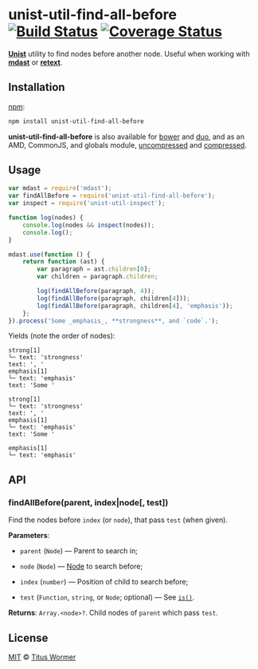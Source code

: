 # unist-util-find-all-before [![Build Status](https://img.shields.io/travis/wooorm/unist-util-find-all-before.svg)](https://travis-ci.org/wooorm/unist-util-find-all-before) [![Coverage Status](https://img.shields.io/codecov/c/github/wooorm/unist-util-find-all-before.svg)](https://codecov.io/github/wooorm/unist-util-find-all-before?branch=master)

[**Unist**](https://github.com/wooorm/unist) utility to find nodes before
another node. Useful when working with [**mdast**](https://github.com/wooorm/mdast)
or [**retext**](https://github.com/wooorm/retext).

## Installation

[npm](https://docs.npmjs.com/cli/install):

```bash
npm install unist-util-find-all-before
```

**unist-util-find-all-before** is also available for
[bower](http://bower.io/#install-packages) and [duo](http://duojs.org/#getting-started),
and as an AMD, CommonJS, and globals module, [uncompressed](unist-util-find-all-before.js)
and [compressed](unist-util-find-all-before.min.js).

## Usage

```js
var mdast = require('mdast');
var findAllBefore = require('unist-util-find-all-before');
var inspect = require('unist-util-inspect');

function log(nodes) {
    console.log(nodes && inspect(nodes));
    console.log();
}

mdast.use(function () {
    return function (ast) {
        var paragraph = ast.children[0];
        var children = paragraph.children;

        log(findAllBefore(paragraph, 4));
        log(findAllBefore(paragraph, children[4]));
        log(findAllBefore(paragraph, children[4], 'emphasis'));
    };
}).process('Some _emphasis_, **strongness**, and `code`.');
```

Yields (note the order of nodes):

```text
strong[1]
└─ text: 'strongness'
text: ', '
emphasis[1]
└─ text: 'emphasis'
text: 'Some '

strong[1]
└─ text: 'strongness'
text: ', '
emphasis[1]
└─ text: 'emphasis'
text: 'Some '

emphasis[1]
└─ text: 'emphasis'
```

## API

### findAllBefore(parent, index|node\[, test])

Find the nodes before `index` (or `node`), that pass `test` (when given).

**Parameters**:

*   `parent` (`Node`) — Parent to search in;

*   `node` (`Node`)
    — [Node](https://github.com/wooorm/unist#unist-nodes) to search before;

*   `index` (`number`) — Position of child to search before;

*   `test` (`Function`, `string`, or `Node`; optional)
    — See [`is()`](https://github.com/wooorm/unist-util-is#istest-node-index-parent-context).

**Returns**: `Array.<node>?`. Child nodes of `parent` which pass `test`.

## License

[MIT](LICENSE) © [Titus Wormer](http://wooorm.com)
